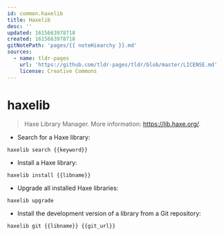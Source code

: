 ```yaml
---
id: common.haxelib
title: Haxelib
desc: ''
updated: 1615663978718
created: 1615663978718
gitNotePath: 'pages/{{ noteHiearchy }}.md'
sources:
  - name: tldr-pages
    url: 'https://github.com/tldr-pages/tldr/blob/master/LICENSE.md'
    license: Creative Commons
---
```

# haxelib

> Haxe Library Manager.
> More information: <https://lib.haxe.org/>.

- Search for a Haxe library:

`haxelib search {{keyword}}`

- Install a Haxe library:

`haxelib install {{libname}}`

- Upgrade all installed Haxe libraries:

`haxelib upgrade`

- Install the development version of a library from a Git repository:

`haxelib git {{libname}} {{git_url}}`

